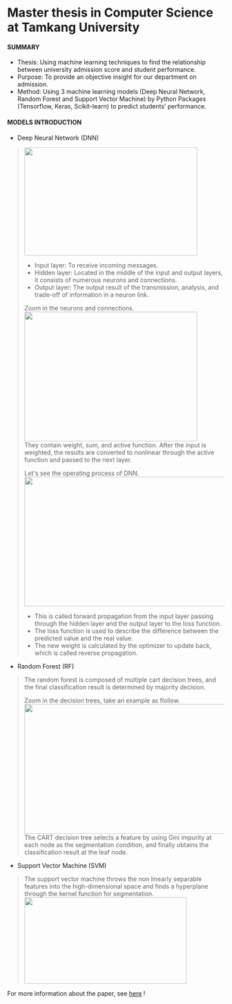 # Master thesis in Computer Science at Tamkang University
#### SUMMARY
* Thesis: Using machine learning techniques to find the relationship between university admission score and student performance.       
* Purpose: To provide an objective insight for our department on admission.       
* Method: Using 3 machine learning models (Deep Neural Network, Random Forest and Support Vector Machine) by Python Packages (Tensorflow, Keras, Scikit-learn) to predict students’ performance.      

#### MODELS INTRODUCTION
* Deep Neural Network (DNN)      
> <img width="400" height="250" src="https://github.com/SS-rong/MS_Research-/blob/main/img/DNN-1.png"/>      <br />
>* Input layer: To receive incoming messages.      
>* Hidden layer: Located in the middle of the input and output layers, it consists of numerous neurons and connections.       
>* Output layer: The output result of the transmission, analysis, and trade-off of information in a neuron link.       
>        
> Zoom in the neurons and connections.       
> <img width="400" height="300" src="https://github.com/SS-rong/MS_Research-/blob/main/img/DNN-3.png"/>  <br />
> They contain weight, sum, and active function. After the input is weighted, the results are converted to nonlinear through the active function and passed to the next layer.           
>          
> Let's see the operating process of DNN. <br />
> <img width="600" height="300" src="https://github.com/SS-rong/MS_Research-/blob/main/img/DNN-2.png"/>  <br />
> * This is called forward propagation from the input layer passing through the hidden layer and the output layer to the loss function.     
> * The loss function is used to describe the difference between the predicted value and the real value.
> * The new weight is calculated by the optimizer to update back, which is called reverse propagation.
     
* Random Forest (RF)
> The random forest is composed of multiple cart decision trees, and the final classification result is determined by majority decision.    
>
> Zoom in the decision trees, take an example as flollow.    
> <img width="550" height="300" src="https://github.com/SS-rong/MS_Research-/blob/main/img/RF-2.png"/>  <br />
> The CART decision tree selects a feature by using Gini impurity at each node as the segmentation condition, and finally obtains the classification result at the leaf node. 
      
* Support Vector Machine (SVM)
> The support vector machine throws the non linearly separable features into the high-dimensional space and finds a hyperplane through the kernel function for segmentation.      
> <img width="375" height="200" src="https://github.com/SS-rong/MS_Research-/blob/main/img/SVM-1.png"/>  <br />


For more information about the paper, see [here](https://github.com/SS-rong/MS_Research-/blob/main/documents/Thsis_english.pdf) !

